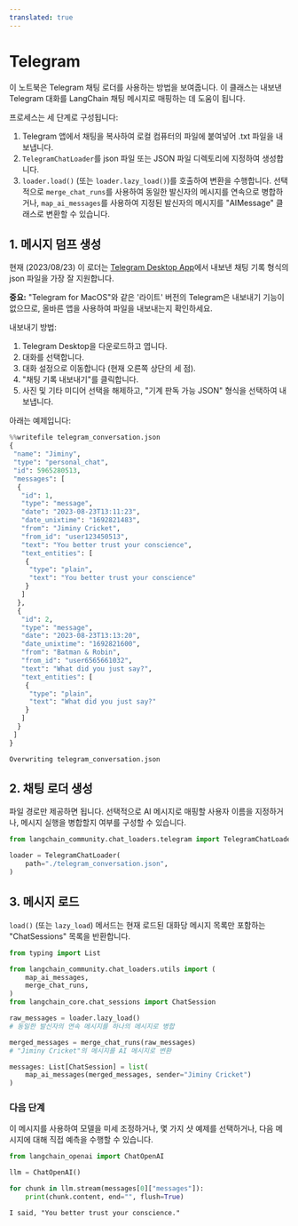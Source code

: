 ```yaml
---
translated: true
---
```


# Telegram

이 노트북은 Telegram 채팅 로더를 사용하는 방법을 보여줍니다. 이 클래스는 내보낸 Telegram 대화를 LangChain 채팅 메시지로 매핑하는 데 도움이 됩니다.

프로세스는 세 단계로 구성됩니다:

1. Telegram 앱에서 채팅을 복사하여 로컬 컴퓨터의 파일에 붙여넣어 .txt 파일을 내보냅니다.
2. `TelegramChatLoader`를 json 파일 또는 JSON 파일 디렉토리에 지정하여 생성합니다.
3. `loader.load()` (또는 `loader.lazy_load()`)를 호출하여 변환을 수행합니다. 선택적으로 `merge_chat_runs`를 사용하여 동일한 발신자의 메시지를 연속으로 병합하거나, `map_ai_messages`를 사용하여 지정된 발신자의 메시지를 "AIMessage" 클래스로 변환할 수 있습니다.

## 1. 메시지 덤프 생성

현재 (2023/08/23) 이 로더는 [Telegram Desktop App](https://desktop.telegram.org/)에서 내보낸 채팅 기록 형식의 json 파일을 가장 잘 지원합니다.

**중요:** "Telegram for MacOS"와 같은 '라이트' 버전의 Telegram은 내보내기 기능이 없으므로, 올바른 앱을 사용하여 파일을 내보내는지 확인하세요.

내보내기 방법:

1. Telegram Desktop을 다운로드하고 엽니다.
2. 대화를 선택합니다.
3. 대화 설정으로 이동합니다 (현재 오른쪽 상단의 세 점).
4. "채팅 기록 내보내기"를 클릭합니다.
5. 사진 및 기타 미디어 선택을 해제하고, "기계 판독 가능 JSON" 형식을 선택하여 내보냅니다.

아래는 예제입니다:

```python
%%writefile telegram_conversation.json
{
 "name": "Jiminy",
 "type": "personal_chat",
 "id": 5965280513,
 "messages": [
  {
   "id": 1,
   "type": "message",
   "date": "2023-08-23T13:11:23",
   "date_unixtime": "1692821483",
   "from": "Jiminy Cricket",
   "from_id": "user123450513",
   "text": "You better trust your conscience",
   "text_entities": [
    {
     "type": "plain",
     "text": "You better trust your conscience"
    }
   ]
  },
  {
   "id": 2,
   "type": "message",
   "date": "2023-08-23T13:13:20",
   "date_unixtime": "1692821600",
   "from": "Batman & Robin",
   "from_id": "user6565661032",
   "text": "What did you just say?",
   "text_entities": [
    {
     "type": "plain",
     "text": "What did you just say?"
    }
   ]
  }
 ]
}
```

```output
Overwriting telegram_conversation.json
```

## 2. 채팅 로더 생성

파일 경로만 제공하면 됩니다. 선택적으로 AI 메시지로 매핑할 사용자 이름을 지정하거나, 메시지 실행을 병합할지 여부를 구성할 수 있습니다.

```python
from langchain_community.chat_loaders.telegram import TelegramChatLoader
```

```python
loader = TelegramChatLoader(
    path="./telegram_conversation.json",
)
```

## 3. 메시지 로드

`load()` (또는 `lazy_load`) 메서드는 현재 로드된 대화당 메시지 목록만 포함하는 "ChatSessions" 목록을 반환합니다.

```python
from typing import List

from langchain_community.chat_loaders.utils import (
    map_ai_messages,
    merge_chat_runs,
)
from langchain_core.chat_sessions import ChatSession

raw_messages = loader.lazy_load()
# 동일한 발신자의 연속 메시지를 하나의 메시지로 병합

merged_messages = merge_chat_runs(raw_messages)
# "Jiminy Cricket"의 메시지를 AI 메시지로 변환

messages: List[ChatSession] = list(
    map_ai_messages(merged_messages, sender="Jiminy Cricket")
)
```

### 다음 단계

이 메시지를 사용하여 모델을 미세 조정하거나, 몇 가지 샷 예제를 선택하거나, 다음 메시지에 대해 직접 예측을 수행할 수 있습니다.

```python
from langchain_openai import ChatOpenAI

llm = ChatOpenAI()

for chunk in llm.stream(messages[0]["messages"]):
    print(chunk.content, end="", flush=True)
```

```output
I said, "You better trust your conscience."
```